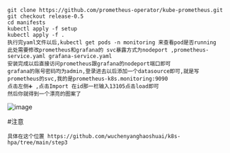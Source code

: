 ```
git clone https://github.com/prometheus-operator/kube-prometheus.git
git checkout release-0.5
cd manifests
kubectl apply -f setup
kubectl apply -f .
执行完yaml文件以后,kubectl get pods -n monitoring 来查看pod是否running
此处需要修改prometheus和grafana的 svc暴露方式为nodeport ,prometheus-service.yaml grafana-service.yaml
安装完成以后直接访问prometheus跟grafana的nodeport端口即可
grafana的账号密码均为admin,登录进去以后添加一个datasource即可,就是写prometheus的svc,我的是prometheus-k8s.monitoring:9090
点击左侧➕ ,点击Import 在id那一栏输入13105点击load即可
然后你就得到一个漂亮的图案了
```
![image](https://user-images.githubusercontent.com/39818267/133442411-19ea2d7d-c072-4050-9924-afe1df2317c0.png)

#注意
```
具体在这个位置 https://github.com/wuchenyanghaoshuai/k8s-hpa/tree/main/step3
```
